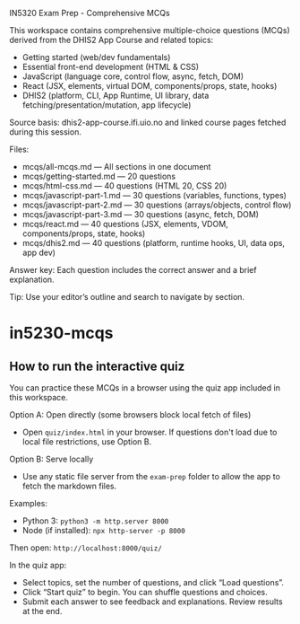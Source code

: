 IN5320 Exam Prep - Comprehensive MCQs

This workspace contains comprehensive multiple-choice questions (MCQs) derived from the DHIS2 App Course and related topics:
- Getting started (web/dev fundamentals)
- Essential front-end development (HTML & CSS)
- JavaScript (language core, control flow, async, fetch, DOM)
- React (JSX, elements, virtual DOM, components/props, state, hooks)
- DHIS2 (platform, CLI, App Runtime, UI library, data fetching/presentation/mutation, app lifecycle)

Source basis: dhis2-app-course.ifi.uio.no and linked course pages fetched during this session.

Files:
- mcqs/all-mcqs.md — All sections in one document
- mcqs/getting-started.md — 20 questions
- mcqs/html-css.md — 40 questions (HTML 20, CSS 20)
- mcqs/javascript-part-1.md — 30 questions (variables, functions, types)
- mcqs/javascript-part-2.md — 30 questions (arrays/objects, control flow)
- mcqs/javascript-part-3.md — 30 questions (async, fetch, DOM)
- mcqs/react.md — 40 questions (JSX, elements, VDOM, components/props, state, hooks)
- mcqs/dhis2.md — 40 questions (platform, runtime hooks, UI, data ops, app dev)

Answer key: Each question includes the correct answer and a brief explanation.

Tip: Use your editor’s outline and search to navigate by section.
# in5230-mcqs

## How to run the interactive quiz

You can practice these MCQs in a browser using the quiz app included in this workspace.

Option A: Open directly (some browsers block local fetch of files)
- Open `quiz/index.html` in your browser. If questions don't load due to local file restrictions, use Option B.

Option B: Serve locally
- Use any static file server from the `exam-prep` folder to allow the app to fetch the markdown files.

Examples:
- Python 3: `python3 -m http.server 8000`
- Node (if installed): `npx http-server -p 8000`

Then open: `http://localhost:8000/quiz/`

In the quiz app:
- Select topics, set the number of questions, and click “Load questions”.
- Click “Start quiz” to begin. You can shuffle questions and choices.
- Submit each answer to see feedback and explanations. Review results at the end.
